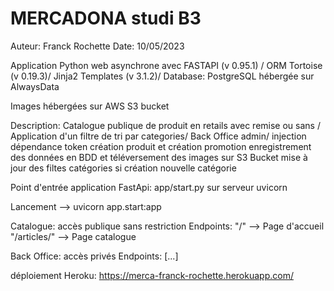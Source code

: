 # MERCADONA studi B3
Auteur: Franck Rochette
Date: 10/05/2023

Application Python web asynchrone avec FASTAPI (v 0.95.1) / ORM Tortoise (v 0.19.3)/ 
Jinja2 Templates (v 3.1.2)/ Database: PostgreSQL hébergée sur AlwaysData

Images hébergées sur AWS S3 bucket

Description:
Catalogue publique de produit en retails avec remise ou sans /
Application d'un filtre de tri par categories/
Back Office admin/
    injection dépendance token
    création produit et création promotion
    enregistrement des données en BDD et téléversement des images sur S3 Bucket
    mise à jour des filtes catégories si création nouvelle catégorie

Point d'entrée application FastApi: app/start.py sur serveur uvicorn

 Lancement --> uvicorn app.start:app

Catalogue: accès publique sans restriction
Endpoints: "/" --> Page d'accueil
           "/articles/" --> Page catalogue

Back Office: accès privés
Endpoints: [...]

déploiement Heroku: https://merca-franck-rochette.herokuapp.com/
